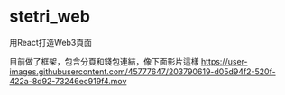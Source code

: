 # stetri_web

用React打造Web3頁面


目前做了框架，包含分頁和錢包連結，像下面影片這樣
https://user-images.githubusercontent.com/45777647/203790619-d05d94f2-520f-422a-8d92-73246ec919f4.mov

